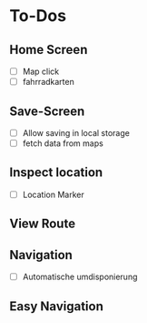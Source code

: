 # To-Dos

## Home Screen

- [ ] Map click
- [ ] fahrradkarten

## Save-Screen

- [ ] Allow saving in local storage
- [ ] fetch data from maps

## Inspect location

- [ ] Location Marker

## View Route

## Navigation

- [ ] Automatische umdisponierung

## Easy Navigation

